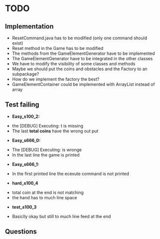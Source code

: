 # TODO
## Implementation
* ResetCommand.java has to be modified (only one command should exist)
* Reset method in the Game has to be modified
* The methods from the GameElementGenerator have to be implemented 
* The GameElementGenerator have to be integrated in the other classes
* We have to modify the visibility of some classes and methods 
* Maybe we should put the coins and obstacles and the Factory to an subpackage?
* How do we implement the factory the best?
* GameElementContainer could be implemented with ArrayList instead of array

## Test failing
* <b>Easy_s100_2:</b>
- the [DEBUG] Executing: t is missing
- The last <b>total coins</b> have the wrong out put
* <b>Easy_s666_0:</b>
- The [DEBUG] Executing: is wronge
- In the last line the game is printed
* <b>Easy_s666_1:</b>
- In the first printed line the ecexute command is not printed
* <b>hard_s100_4</b>
- total coin at the end is not matching
- the hand has to much line space
* <b>test_s100_3</b>
- Basiclly okay but still to much line feed at the end

## Questions


